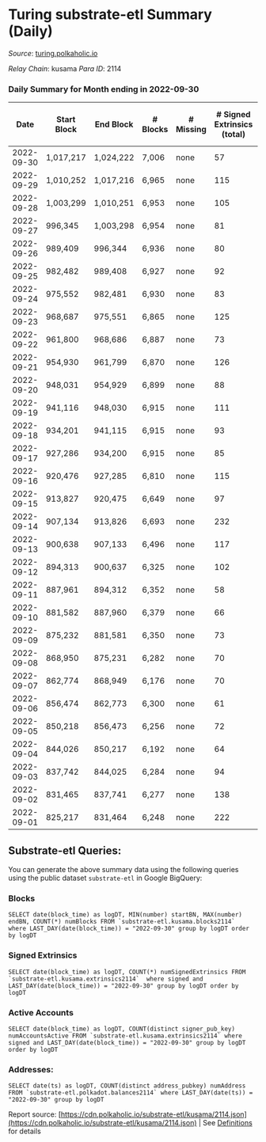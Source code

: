 # Turing substrate-etl Summary (Daily)

_Source_: [turing.polkaholic.io](https://turing.polkaholic.io)

*Relay Chain*: kusama
*Para ID*: 2114



### Daily Summary for Month ending in 2022-09-30


| Date | Start Block | End Block | # Blocks | # Missing | # Signed Extrinsics (total) | # Active Accounts | # Addresses with Balances | # Events | # Transfers | # XCM Transfers In | # XCM Transfers Out |
| ---- | ----------- | --------- | -------- | --------- | --------------------------- | ----------------- | ------------------------- | -------- | ----------- | ------------------ | ------------------- |
| 2022-09-30 | 1,017,217 | 1,024,222 | 7,006 | none  | 57 | 44 | 1,640 | 36,087 | 13  | 1  | 8  |
| 2022-09-29 | 1,010,252 | 1,017,216 | 6,965 | none  | 115 | 66 |  | 34,650 | 34  | 1  | 14  |
| 2022-09-28 | 1,003,299 | 1,010,251 | 6,953 | none  | 105 | 54 |  | 36,171 | 21  |   | 16  |
| 2022-09-27 | 996,345 | 1,003,298 | 6,954 | none  | 81 | 52 |  | 35,510 | 13  |   | 8  |
| 2022-09-26 | 989,409 | 996,344 | 6,936 | none  | 80 | 59 |  | 34,744 | 22  | 9  | 18  |
| 2022-09-25 | 982,482 | 989,408 | 6,927 | none  | 92 | 53 |  | 35,621 | 11  |   | 7  |
| 2022-09-24 | 975,552 | 982,481 | 6,930 | none  | 83 | 46 |  | 33,485 | 13  |   | 12  |
| 2022-09-23 | 968,687 | 975,551 | 6,865 | none  | 125 | 66 |  | 34,918 | 12  | 1  | 8  |
| 2022-09-22 | 961,800 | 968,686 | 6,887 | none  | 73 | 45 |  | 32,423 | 6  | 2  | 5  |
| 2022-09-21 | 954,930 | 961,799 | 6,870 | none  | 126 | 71 |  | 34,033 | 17  |   | 7  |
| 2022-09-20 | 948,031 | 954,929 | 6,899 | none  | 88 | 59 | 1,631 | 32,595 | 18  |   | 8  |
| 2022-09-19 | 941,116 | 948,030 | 6,915 | none  | 111 | 82 | 1,631 | 34,310 | 19  |   | 10  |
| 2022-09-18 | 934,201 | 941,115 | 6,915 | none  | 93 | 65 | 1,629 | 32,465 | 12  |   | 5  |
| 2022-09-17 | 927,286 | 934,200 | 6,915 | none  | 85 | 48 | 1,628 | 33,699 | 10  |   | 6  |
| 2022-09-16 | 920,476 | 927,285 | 6,810 | none  | 115 | 61 | 1,626 | 32,036 | 23  |   | 9  |
| 2022-09-15 | 913,827 | 920,475 | 6,649 | none  | 97 | 64 | 1,625 | 31,424 | 34  |   | 22  |
| 2022-09-14 | 907,134 | 913,826 | 6,693 | none  | 232 | 75 | 1,624 | 32,859 | 143  |   | 27  |
| 2022-09-13 | 900,638 | 907,133 | 6,496 | none  | 117 | 58 | 1,586 | 31,041 | 11  |   | 5  |
| 2022-09-12 | 894,313 | 900,637 | 6,325 | none  | 102 | 57 |  | 30,679 | 6  |   | 3  |
| 2022-09-11 | 887,961 | 894,312 | 6,352 | none  | 58 | 48 |  | 28,881 | 13  |   | 9  |
| 2022-09-10 | 881,582 | 887,960 | 6,379 | none  | 66 | 44 |  | 30,583 | 9  |   | 4  |
| 2022-09-09 | 875,232 | 881,581 | 6,350 | none  | 73 | 52 |  | 28,956 | 10  |   | 7  |
| 2022-09-08 | 868,950 | 875,231 | 6,282 | none  | 70 | 45 | 1,581 | 30,372 | 9  |   | 8  |
| 2022-09-07 | 862,774 | 868,949 | 6,176 | none  | 70 | 50 | 1,581 | 28,517 | 9  |   | 3  |
| 2022-09-06 | 856,474 | 862,773 | 6,300 | none  | 61 | 45 |  | 30,154 | 8  |   | 5  |
| 2022-09-05 | 850,218 | 856,473 | 6,256 | none  | 72 | 50 |  | 28,517 | 11  |   | 8  |
| 2022-09-04 | 844,026 | 850,217 | 6,192 | none  | 64 | 49 |  | 28,275 | 5  |   | 3  |
| 2022-09-03 | 837,742 | 844,025 | 6,284 | none  | 94 | 51 |  | 29,928 | 8  |   | 7  |
| 2022-09-02 | 831,465 | 837,741 | 6,277 | none  | 138 | 69 |  | 28,610 | 21  |   | 16  |
| 2022-09-01 | 825,217 | 831,464 | 6,248 | none  | 222 | 96 |  | 30,635 | 34  |   | 22  |

## Substrate-etl Queries:
You can generate the above summary data using the following queries using the public dataset `substrate-etl` in Google BigQuery:


### Blocks
```
SELECT date(block_time) as logDT, MIN(number) startBN, MAX(number) endBN, COUNT(*) numBlocks FROM `substrate-etl.kusama.blocks2114`  where LAST_DAY(date(block_time)) = "2022-09-30" group by logDT order by logDT
```


### Signed Extrinsics
```
SELECT date(block_time) as logDT, COUNT(*) numSignedExtrinsics FROM `substrate-etl.kusama.extrinsics2114`  where signed and LAST_DAY(date(block_time)) = "2022-09-30" group by logDT order by logDT
```


### Active Accounts
```
SELECT date(block_time) as logDT, COUNT(distinct signer_pub_key) numAccountsActive FROM `substrate-etl.kusama.extrinsics2114` where signed and LAST_DAY(date(block_time)) = "2022-09-30" group by logDT order by logDT
```


### Addresses:
```
SELECT date(ts) as logDT, COUNT(distinct address_pubkey) numAddress FROM `substrate-etl.polkadot.balances2114` where LAST_DAY(date(ts)) = "2022-09-30" group by logDT
```



Report source: [https://cdn.polkaholic.io/substrate-etl/kusama/2114.json](https://cdn.polkaholic.io/substrate-etl/kusama/2114.json) | See [Definitions](/DEFINITIONS.md) for details

